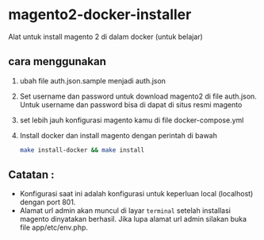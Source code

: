 # magento2-docker-installer
Alat untuk install magento 2 di dalam docker (untuk belajar)

## cara menggunakan
1. ubah file auth.json.sample menjadi auth.json

2. Set username dan password untuk download magento2 di file auth.json.
   Untuk username dan password bisa di dapat di situs resmi magento

3. set lebih jauh konfigurasi magento kamu di file docker-compose.yml

4. Install docker dan install magento dengan perintah di bawah
   ```bash
   make install-docker && make install
   ```

## Catatan : 
- Konfigurasi saat ini adalah konfigurasi untuk keperluan local (localhost) dengan port 801.
- Alamat url admin akan muncul di layar `terminal` setelah installasi magento dinyatakan berhasil.
  Jika lupa alamat url admin silakan buka file app/etc/env.php.